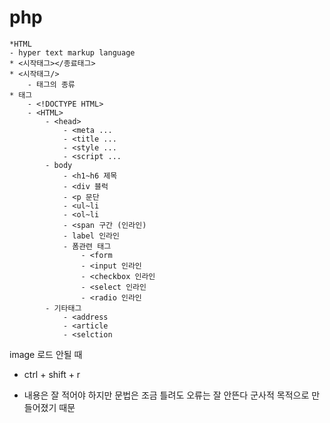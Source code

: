 # php
    *HTML
    - hyper text markup language
    * <시작태그></종료태그>
    * <시작태그/>
        - 태그의 종류
    * 태그
        - <!DOCTYPE HTML>
        - <HTML>
            - <head>
                - <meta ...
                - <title ...
                - <style ... 
                - <script ...
            - body
                - <h1~h6 제목
                - <div 블럭
                - <p 문단
                - <ul~li
                - <ol~li
                - <span 구간 (인라인)
                - label 인라인
                - 폼관련 태그
                    - <form 
                    - <input 인라인
                    - <checkbox 인라인
                    - <select 인라인
                    - <radio 인라인
            - 기타태그
                - <address
                - <article
                - <selction
image 로드 안될 때
- ctrl + shift + r

- 내용은 잘 적어야 하지만 문법은 조금 틀려도 오류는 잘 안뜬다 군사적 목적으로 만들어졌기 때문